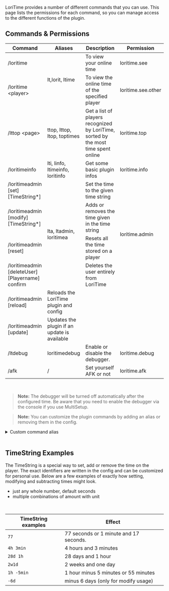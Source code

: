 LoriTime provides a number of different commands that you can use. This page lists the permissions for each command, so you can manage access to the different functions of the plugin.

## Commands & Permissions
<table class="tg">
<thead>
  <tr>
    <th class="tg-uzvj">Command</th>
    <th class="tg-uzvj">Aliases</th>
    <th class="tg-uzvj">Description</th>
    <th class="tg-uzvj">Permission</th>
  </tr>
</thead>
<tbody>
  <tr>
    <td class="tg-9wq8">/loritime</td>
    <td class="tg-9wq8" rowspan="2">lt,lorit, ltime</td>
    <td class="tg-9wq8">To view your online time</td>
    <td class="tg-9wq8">loritime.see</td>
  </tr>
  <tr>
    <td class="tg-9wq8">/loritime &lt;player&gt;</td>
    <td class="tg-9wq8">To view the online time of the specified player</td>
    <td class="tg-9wq8">loritime.see.other</td>
  </tr>
  <tr>
    <td class="tg-9wq8">/lttop &lt;page&gt;</td>
    <td class="tg-9wq8">ttop, lttop, ltop, toptimes</td>
    <td class="tg-9wq8">Get a list of players recognized by LoriTime, sorted by the most time spent online</td>
    <td class="tg-9wq8">loritime.top</td>
  </tr>
  <tr>
    <td class="tg-9wq8">/loritimeinfo</td>
    <td class="tg-9wq8">lti, linfo, ltimeinfo, loritinfo</td>
    <td class="tg-9wq8">Get some basic plugin infos</td>
    <td class="tg-9wq8">loritime.info</td>
  </tr>
  <tr>
    <td class="tg-9wq8">/loritimeadmin [set] [TimeString*]</td>
    <td class="tg-9wq8" rowspan="4">lta, ltadmin, loritimea</td>
    <td class="tg-9wq8">Set the time to the given time string</td>
    <td class="tg-9wq8" rowspan="4">loritime.admin</td>
  </tr>
  <tr>
    <td class="tg-9wq8">/loritimeadmin [modify] [TimeString*]</td>
    <td class="tg-9wq8">Adds or removes the time given in the time string</td>
  </tr>
  <tr>
    <td class="tg-9wq8">/loritimeadmin [reset]</td>
    <td class="tg-9wq8">Resets all the time stored on a player</td>
  </tr>
  <tr>
    <td class="tg-9wq8">/loritimeadmin [deleteUser] [Playername] confirm</td>
    <td class="tg-9wq8">Deletes the user entirely from LoriTime</td>
  </tr>
  <tr>
    <td class="tg-9wq8">/loritimeadmin [reload]</td>
    <td class="tg-9wq8">Reloads the LoriTime plugin and config</td>
  </tr>
  <tr>
    <td class="tg-9wq8">/loritimeadmin [update]</td>
    <td class="tg-9wq8">Updates the plugin if an update is available</td>
  </tr>
  <tr>
      <td class="tg-9wq8">/ltdebug</td>
      <td class="tg-9wq8">loritimedebug</td>
      <td class="tg-9wq8">Enable or disable the debugger.</td>
      <td class="tg-9wq8">loritime.debug</td>
  </tr>
  <tr>
      <td class="tg-9wq8">/afk</td>
      <td class="tg-9wq8">/</td>
      <td class="tg-9wq8">Set yourself AFK or not</td>
      <td class="tg-9wq8">loritime.afk</td>
  </tr>
  
</tbody>
</table>

<br>

> **Note:** The debugger will be turned off automatically after the configured time. Be aware that you need to enable the debugger via the console if you use MultiSetup.<br>

> **Note:** You can customize the plugin commands by adding an alias or removing them in the config.
<details>
<summary>Custom command alias</summary>

```yml
##############
#  Commands  #
##############

# In case you want to add some aliases to the commands, you can do it here.
# There are some given aliases, but you can add or remove them.
command:
  LoriTimeAdmin:
    alias:
      - 'lta'
      - 'ltadmin'
      - 'loritimea'
  LoriTime:
    alias:
      - 'lt'
      - 'loritime'
      - 'lorit'
  LoriTimeTop:
    alias:
      - "ttop"
      - "lttop"
      - "ltop"
      - "toptimes"
  Afk:
    alias: [ ]
```

</details>

<br>


## TimeString Examples
The TimeString is a special way to set, add or remove the time on the player. The exact identifiers are written in the config and can be customized for personal use. Below are a few examples of exactly how setting, modifying and subtracting times might look. <br>
* just any whole number, default seconds <br>
* multiple combinations of amount with unit <br>
<br>

| TimeString examples | Effect                                 |
|---------------------|----------------------------------------|
| `77`                | 77 seconds or 1 minute and 17 seconds. |
| `4h 3min`           | 4 hours and 3 minutes                  |
| `28d 1h`            | 28 days and 1 hour                     |
| `2w1d`              | 2 weeks and one day                    |
| `1h -5min`          | 1 hour minus 5 minutes or 55 minutes   |
| `-6d`               | minus 6 days (only for modify usage)   |
